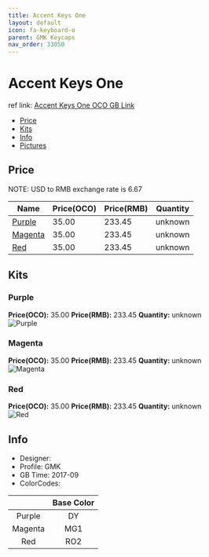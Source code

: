 ```yaml
---
title: Accent Keys One
layout: default
icon: fa-keyboard-o
parent: GMK Keycaps
nav_order: 33050
---
```


# Accent Keys One

ref link: [Accent Keys One OCO GB Link](https://www.originativeco.com/products/accent-keys-one)

* [Price](#price)
* [Kits](#kits)
* [Info](#info)
* [Pictures](#pictures)


## Price  
NOTE: USD to RMB exchange rate is 6.67

| Name          | Price(OCO)    |  Price(RMB) | Quantity |
| ------------- | ------------ |  ---------- | -------- |
|[Purple](#purple)|35.00|233.45|unknown|
|[Magenta](#magenta)|35.00|233.45|unknown|
|[Red](#red)|35.00|233.45|unknown|


## Kits
### Purple
**Price(OCO):** 35.00    **Price(RMB):** 233.45    **Quantity:** unknown  
<img src="{{ 'assets/images/gmk-keycaps/accentkeysone/kits_pics/purple.jpg' | relative_url }}" alt="Purple" class="image featured">

### Magenta
**Price(OCO):** 35.00    **Price(RMB):** 233.45    **Quantity:** unknown  
<img src="{{ 'assets/images/gmk-keycaps/accentkeysone/kits_pics/magenta.jpg' | relative_url }}" alt="Magenta" class="image featured">

### Red
**Price(OCO):** 35.00    **Price(RMB):** 233.45    **Quantity:** unknown  
<img src="{{ 'assets/images/gmk-keycaps/accentkeysone/kits_pics/red.jpg' | relative_url }}" alt="Red" class="image featured">


## Info
* Designer: 
* Profile: GMK 
* GB Time: 2017-09
* ColorCodes:  

| |Base Color
| :-------------: | :-------------:
|Purple|DY
|Magenta|MG1
|Red|RO2
